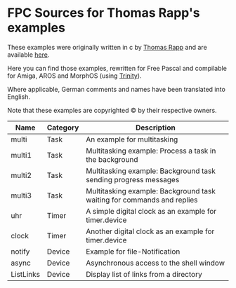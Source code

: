 
FPC Sources for Thomas Rapp's examples
======================================

These examples were originally written in c by [Thomas Rapp](http://thomas-rapp.homepage.t-online.de) and are available [here](http://thomas-rapp.homepage.t-online.de/examples/index.html).

Here you can find those examples, rewritten for Free Pascal and compilable
for Amiga, AROS and MorphOS (using [Trinity](https://github.com/magorium/fpc-triforce/tree/master/Base/Trinity)).

Where applicable, German comments and names have been translated into English.

Note that these examples are copyrighted :copyright: by their respective owners.


| Name                | Category     | Description                                                            |
| ------------------- | ------------ | ---------------------------------------------------------------------- |
| multi               | Task         | An example for multitasking                                            |
| multi1              | Task         | Multitasking example: Process a task in the background                 |
| multi2              | Task         | Multitasking example: Background task sending progress messages        |
| multi3              | Task         | Multitasking example: Background task waiting for commands and replies |
| uhr                 | Timer        | A simple digital clock as an example for timer.device                  |
| clock               | Timer        | Another digital clock as an example for timer.device                   |
| notify              | Device       | Example for file-Notification                                          |
| async               | Device       | Asynchronous access to the shell window                                |
| ListLinks           | Device       | Display list of links from a directory                                 |

